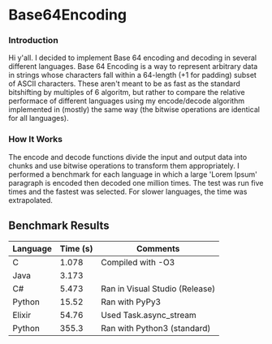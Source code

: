 # Base64Encoding

### Introduction
Hi y'all.
I decided to implement Base 64 encoding and decoding in several different languages. Base 64 Encoding is a way to represent arbitrary data in strings whose characters fall within a 64-length (+1 for padding) subset of ASCII characters. These aren't meant to be as fast as the standard bitshifting by multiples of 6 algoritm, but rather to compare the relative performace of different languages using my encode/decode algorithm implemented in (mostly) the same way (the bitwise operations are identical for all languages).

### How It Works
The encode and decode functions divide the input and output data into chunks and use bitwise operations to transform them appropriately. I performed a benchmark for each language in which a large 'Lorem Ipsum' paragraph is encoded then decoded one million times. The test was run five times and the fastest was selected. For slower languages, the time was extrapolated.

## Benchmark Results

| Language | Time (s)   | Comments                       |
|----------|------------|--------------------------------|
| C        | 1.078      | Compiled with -O3              |
| Java     | 3.173      |                                |
| C#       | 5.473      | Ran in Visual Studio (Release) |
| Python   | 15.52      | Ran with PyPy3                 |
| Elixir   | 54.76      | Used Task.async_stream         |
| Python   | 355.3      | Ran with Python3 (standard)    |

